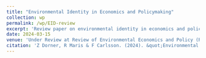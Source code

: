 ```yaml
---
title: "Environmental Identity in Economics and Policymaking"
collection: wp
permalink: /wp/EID-review
excerpt: 'Review paper on environmental identity in economics and policymaking.'
date: 2024-03-15
venue: 'Under Review at Review of Environmental Economics and Policy (REEP)'
citation: 'Z Dorner, R Maris & F Carlsson. (2024). &quot;Environmental Identity in Economics and Policymaking. &quot; <i>Under Review at REEP</i>.'
---
```

